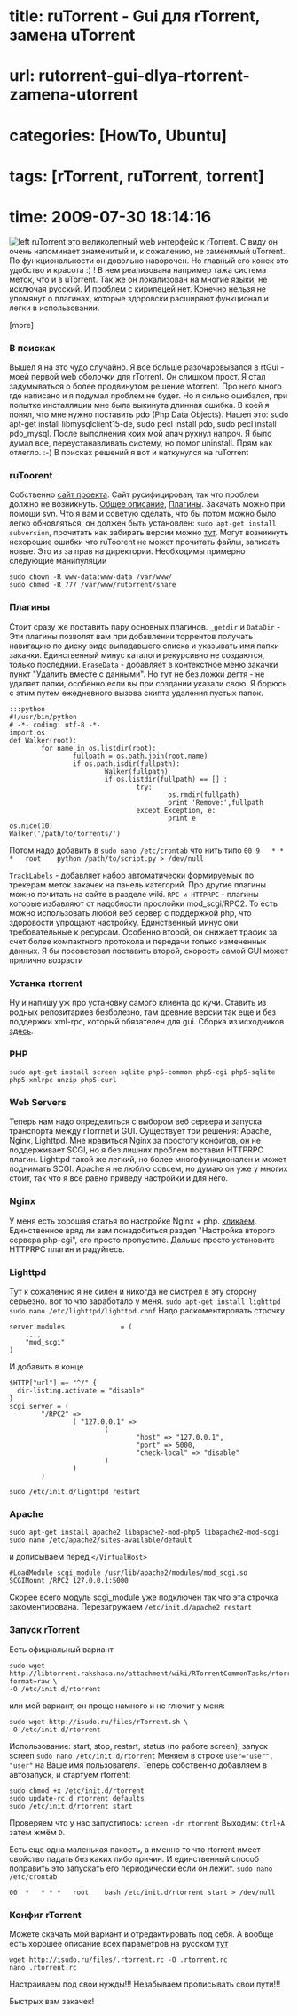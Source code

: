 # title: ruTorrent - Gui для rTorrent, замена uTorrent
# url: rutorrent-gui-dlya-rtorrent-zamena-utorrent
# categories: [HowTo, Ubuntu]
# tags: [rTorrent, ruTorrent, torrent]
# time: 2009-07-30 18:14:16

![left](~ru-torrent.png)
ruTorrent это великолепный web интерфейс к rTorrent. С виду он очень напоминает знаменитый и, к сожалению, не заменимый uTorrent. По функциональности он довольно наворочен. Но главный его конек это удобство и красота :) ! В нем реализована например тажа система меток, что и в uTorrent. Так же он локализован на многие языки, не исключая русский. И проблем с кирилецей нет. Конечно нельзя не упомянут о плагинах, которые здоровски расширяют функционал и легки в использовании.

[more]

### В поисках
Вышел я на это чудо случайно. Я все больше разочаровывался в rtGui - моей первой web оболочки для rTorrent. Он слишком прост. Я стал задумываться о более продвинутом решение wtorrent. Про него много где написано и я подумал проблем не будет. Но я сильно ошибался, при попытке инсталляции мне была выкинута длинная ошибка. В коей я понял, что мне нужно поставить pdo (Php Data Objects). Нашел это: sudo apt-get install libmysqlclient15-de, sudo pecl install pdo, sudo pecl install pdo_mysql. После выполнения коих мой апач рухнул напроч. Я было думал все, переустанавливать систему, но помог uninstall. Прям как отлегло. :-) В поисках решений я вот и наткунулся на ruTorrent


### ruToorent
Собственно [сайт проекта](http://code.google.com/p/rutorrent/). Сайт русифицирован, так что проблем должно не возникнуть. [Общее описание](http://code.google.com/p/rutorrent/wiki/Main), [Плагины](http://code.google.com/p/rutorrent/wiki/Plugins?wl=ru). Закачать можно при помощи svn. Что я вам и советую сделать, что бы потом можно было легко обновляться, он должен быть установлен: `sudo apt-get install subversion`, прочитать как забирать версии можно [тут](http://code.google.com/p/rutorrent/wiki/GetFromSVN).
Могут возникнуть нехорошие ошибки что ruToorent не может прочитать файлы, записать новые. Это из за прав на директории. Необходимы примерно следующие манипуляции

    sudo chown -R www-data:www-data /var/www/
    sudo chmod -R 777 /var/www/rutorrent/share


### Плагины
Стоит сразу же поставить пару основных плагинов. 
`_getdir` и `DataDir` - Эти плагины позволят вам при добавлении торрентов получать навигацию по диску виде выпадавшего списка и указывать имя папки закачки. Единственный минус каталоги рекурсивно не создаются, только последний. 
`EraseData` - добавляет в контекстное меню закачки пункт "Удалить вместе с данными". Но тут не без ложки дегтя - не удаляет папки, особенно если вы при создании указали свою. Я борюсь с этим путем ежедневного вызова скипта удаления пустых папок.

    :::python
    #!/usr/bin/python
    # -*- coding: utf-8 -*-
    import os
    def Walker(root):
            for name in os.listdir(root):
                    fullpath = os.path.join(root,name)
                    if os.path.isdir(fullpath):
                            Walker(fullpath)
                            if os.listdir(fullpath) == [] :
                                    try:
                                            os.rmdir(fullpath)
                                            print 'Remove:',fullpath
                                    except Exception, e:
                                            print e
    os.nice(10)
    Walker('/path/to/torrents/')

Потом надо добавить в `sudo nano /etc/crontab` что нить типо `00 9   * * *   root    python /path/to/script.py > /dev/null`

`TrackLabels` - добавляет набор автоматически формируемых по трекерам меток закачек на панель категорий. Про другие плагины можно почитать на сайте в разделе wiki. `RPC и HTTPRPC` - плагины которые избавляют от надобности прослойки mod_scgi/RPC2. То есть можно использовать любой веб сервер с поддержкой php, что здоровости упрощают настройку. Единственный минус они требовательные к ресурсам. Особенно второй, он снижает трафик за счет более компактного протокола и передачи только измененных данных. Я бы посоветовал поставить второй, скорость самой GUI может прилично возрасти


### Устанка rtorrent
Ну и напишу уж про установку самого клиента до кучи. Ставить из родных репозитариев безболезно, там древние версии так еще и без поддержки xml-rpc, который обязателен для gui.
Сборка из исходников [здесь](http://isudo.ru/2009/10/rtorrent-compilation/).

### PHP

    sudo apt-get install screen sqlite php5-common php5-cgi php5-sqlite php5-xmlrpc unzip php5-curl

### Web Servers
Теперь нам надо определиться с выбором веб сервера и запуска транспорта между rTorrnet и GUI. Существует три решения: Apache, Nginx, Lighttpd. 
Мне нравиться Nginx за простоту конфигов, он не поддерживает SCGI, но я без лишних проблем поставил HTTPRPC плагин. Lighttpd такой же легкий, но более многофункционален и может поднимать SCGI. Apache я не люблю совсем, но думаю он уже у многих стоит, так что я все равно приведу настройки и для него.


### Nginx
У меня есть хорошая статья по настройке Nginx + php. [кликаем](http://isudo.ru/2011/01/nginix-php-fpm-xcache-various-php-ini/). Единственное вряд ли вам понадобиться раздел "Настройка второго сервера php-cgi", его просто пропустите. Дальше просто установите HTTPRPC плагин и радуйтесь.


### Lighttpd
Тут к сожалению я не силен и никогда не смотрел в эту сторону серьезно. вот то что заработало у меня. `sudo apt-get install lighttpd`
`sudo nano /etc/lighttpd/lighttpd.conf` Надо раскоментировать строчку 

    server.modules              = (
        ...,
        "mod_scgi"
    )

И добавить в конце

    $HTTP["url"] =~ "^/" {
      dir-listing.activate = "disable"
    }
    scgi.server = (
            "/RPC2" =>
                    ( "127.0.0.1" =>
                            (
                                    "host" => "127.0.0.1",
                                    "port" => 5000,
                                    "check-local" => "disable"
                            )
                    )
            )

`sudo /etc/init.d/lighttpd restart`


### Apache

    sudo apt-get install apache2 libapache2-mod-php5 libapache2-mod-scgi
    sudo nano /etc/apache2/sites-available/default

и дописываем перед `</VirtualHost> `

    #LoadModule scgi_module /usr/lib/apache2/modules/mod_scgi.so
    SCGIMount /RPC2 127.0.0.1:5000

Скорее всего модуль scgi_module уже подключен так что эта строчка закоментирована.
Перезагружаем `/etc/init.d/apache2 restart`


### Запуск rTorrent
Есть официальный вариант

    sudo wget http://libtorrent.rakshasa.no/attachment/wiki/RTorrentCommonTasks/rtorrentInit.sh?format=raw \
    -O /etc/init.d/rtorrent

или мой вариант, он проще намного и не глючит у меня:

    sudo wget http://isudo.ru/files/rTorrent.sh \
    -O /etc/init.d/rtorrent

Использование: start, stop, restart, status (по работе screen), запуск screen `sudo nano /etc/init.d/rtorrent` Меняем в строке `user="user", "user"` на Ваше имя пользователя. Теперь собственно добавляем в автозапуск, и стартуем rtorrent:

    sudo chmod +x /etc/init.d/rtorrent
    sudo update-rc.d rtorrent defaults
    sudo /etc/init.d/rtorrent start

Проверяем что у нас запустилось: `screen -dr rtorrent` Выходим: `Ctrl+A` затем жмём `D`.

Есть еще одна маленькая пакость, а именно то что rtorrent имеет свойство падать без каких либо причин. И единственный способ поправить это запускать его периодически если он лежит. `sudo nano /etc/crontab` 

    00  *   * * *   root    bash /etc/init.d/rtorrent start > /dev/null


### Конфиг rTorrent
Можете скачать мой вариант и отредактировать под себя. А вообще есть хорошее описание всех параметров на русском [тут](http://ru.wikibooks.org/wiki/RTorrent)

    wget http://isudo.ru/files/.rtorrent.rc -O .rtorrent.rc
    nano .rtorrent.rc

Настраиваем под свои нужды!!! Незабываем прописывать свои пути!!!

Быстрых вам закачек!
